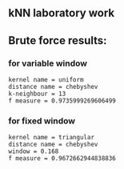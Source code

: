 kNN laboratory work
---

## Brute force results:

### for variable window
```
kernel name = uniform
distance name = chebyshev
k-neighbour = 13
f measure = 0.9735999269606499
```


### for fixed window
```
kernel name = triangular
distance name = chebyshev
window = 0.168
f measure = 0.9672662944838836
```
